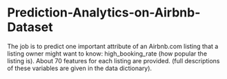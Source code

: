 # Prediction-Analytics-on-Airbnb-Dataset

The job is to predict one important attribute of an Airbnb.com listing that a listing owner might want to know: high_booking_rate (how popular the listing is). About 70 features for each listing are provided. (full descriptions of these variables are given in the data dictionary). 

